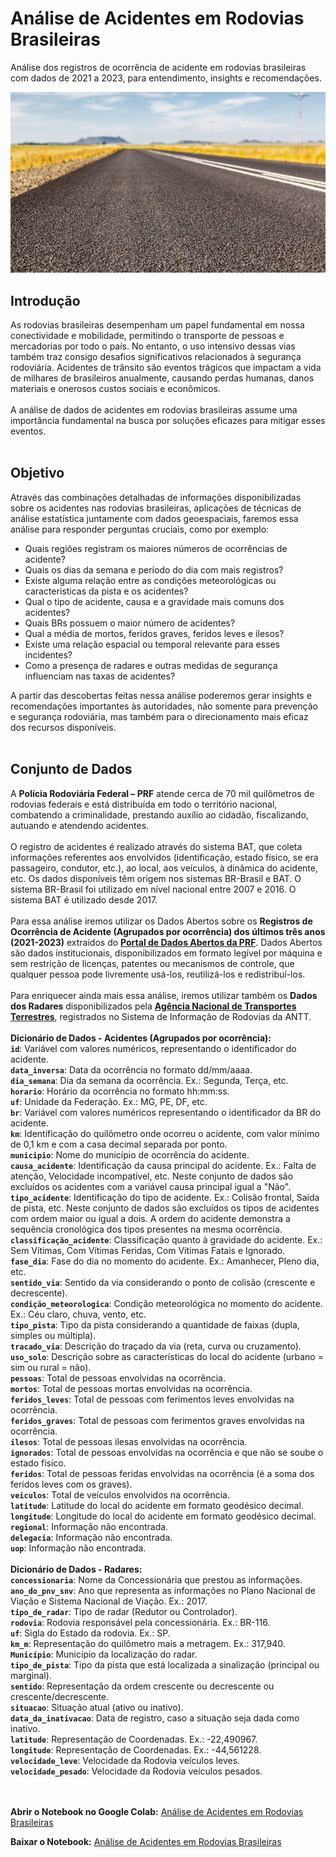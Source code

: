 # Análise de Acidentes em Rodovias Brasileiras
Análise dos registros de ocorrência de acidente em rodovias brasileiras com dados de 2021 a 2023, para entendimento, insights e recomendações. 

![imagem_estrada](https://github.com/wagnermoraesjr/Analise_de_Acidentes_em_Rodovias_Brasileiras/blob/main/foto-da-estrada-de-asfalto.jpg)

## **Introdução**

As rodovias brasileiras desempenham um papel fundamental em nossa conectividade e mobilidade, permitindo o transporte de pessoas e mercadorias por todo o país. No entanto, o uso intensivo dessas vias também traz consigo desafios significativos relacionados à segurança rodoviária. Acidentes de trânsito são eventos trágicos que impactam a vida de milhares de brasileiros anualmente, causando perdas humanas, danos materiais e onerosos custos sociais e econômicos.
<br><br>
A análise de dados de acidentes em rodovias brasileiras assume uma importância fundamental na busca por soluções eficazes para mitigar esses eventos.
<br><br>

## **Objetivo**

Através das combinações detalhadas de informações disponibilizadas sobre os acidentes nas rodovias brasileiras, aplicações de técnicas de análise estatística juntamente com dados geoespaciais, faremos essa análise para responder perguntas cruciais, como por exemplo:
- Quais regiões registram os maiores números de ocorrências de acidente?
- Quais os dias da semana e período do dia com mais registros?
- Existe alguma relação entre as condições meteorológicas ou caracteristicas da pista e os acidentes?
- Qual o tipo de acidente, causa e a gravidade mais comuns dos acidentes?
- Quais BRs possuem o maior número de acidentes?
- Qual a média de mortos, feridos graves, feridos leves e ilesos?
- Existe uma relação espacial ou temporal relevante para esses incidentes?
- Como a presença de radares e outras medidas de segurança influenciam nas taxas de acidentes?

A partir das descobertas feitas nessa análise poderemos gerar insights e recomendações importantes às autoridades, não somente para prevenção e segurança rodoviária, mas também para o direcionamento mais eficaz dos recursos disponíveis.
<br><br>

## **Conjunto de Dados**

A **Polícia Rodoviária Federal – PRF** atende cerca de 70 mil quilômetros de rodovias federais e está distribuída em todo o território nacional, combatendo a criminalidade, prestando auxílio ao cidadão, fiscalizando, autuando e atendendo acidentes.
<br><br>
O registro de acidentes é realizado através do sistema BAT, que coleta informações referentes aos envolvidos (identificação, estado físico, se era passageiro, condutor, etc.), ao local, aos veículos, à dinâmica do acidente, etc. Os dados disponíveis têm origem nos sistemas BR-Brasil e BAT. O sistema BR-Brasil foi utilizado em nível nacional entre 2007 e 2016. O sistema BAT é utilizado desde 2017.
<br><br>
Para essa análise iremos utilizar os Dados Abertos sobre os **Registros de Ocorrência de Acidente (Agrupados por ocorrência) dos últimos três anos (2021-2023)** extraídos do **[Portal de Dados Abertos da PRF](https://www.gov.br/prf/pt-br/acesso-a-informacao/dados-abertos/dados-abertos-da-prf)**. Dados Abertos são dados institucionais, disponibilizados em formato legível por máquina e sem restrição de licenças, patentes ou mecanismos de controle, que qualquer pessoa pode livremente usá-los, reutilizá-los e redistribuí-los.
<br><br>
Para enriquecer ainda mais essa análise, iremos utilizar também os **Dados dos Radares** disponibilizados pela **[Agência Nacional de Transportes Terrestres](https://dados.gov.br/dados/conjuntos-dados/radar)**, registrados no Sistema de Informação de Rodovias da ANTT.
<br><br>
**Dicionário de Dados - Acidentes (Agrupados por ocorrência):**
<br>
**`id`**: Variável com valores numéricos, representando o identificador do acidente.
<br>
**`data_inversa`**: Data da ocorrência no formato dd/mm/aaaa.
<br>
**`dia_semana`**: Dia da semana da ocorrência. Ex.: Segunda, Terça, etc.
<br>
**`horario`**: Horário da ocorrência no formato hh:mm:ss.
<br>
**`uf`**: Unidade da Federação. Ex.: MG, PE, DF, etc.
<br>
**`br`**: Variável com valores numéricos representando o identificador da BR do acidente.
<br>
**`km`**: Identificação do quilômetro onde ocorreu o acidente, com valor mínimo de 0,1 km e com a casa decimal separada por ponto.
<br>
**`municipio`**: Nome do município de ocorrência do acidente.
<br>
**`causa_acidente`**: Identificação da causa principal do acidente. Ex.: Falta de atenção, Velocidade incompatível, etc. Neste conjunto de dados são excluídos os acidentes com a variável causa principal igual a "Não".
<br>
**`tipo_acidente`**: Identificação do tipo de acidente. Ex.: Colisão frontal, Saída de pista, etc. Neste conjunto de dados são excluídos os tipos de acidentes com ordem maior ou igual a dois. A ordem do acidente demonstra a sequência cronológica dos tipos presentes na mesma ocorrência.
<br>
**`classificação_acidente`**: Classificação quanto à gravidade do acidente. Ex.: Sem Vítimas, Com Vítimas Feridas, Com Vítimas Fatais e Ignorado.
<br>
**`fase_dia`**: Fase do dia no momento do acidente. Ex.: Amanhecer, Pleno dia, etc.
<br>
**`sentido_via`**: Sentido da via considerando o ponto de colisão (crescente e decrescente).
<br>
**`condição_meteorologica`**: Condição meteorológica no momento do acidente. Ex.: Céu claro, chuva, vento, etc.
<br>
**`tipo_pista`**: Tipo da pista considerando a quantidade de faixas (dupla, simples ou múltipla).
<br>
**`tracado_via`**: Descrição do traçado da via (reta, curva ou cruzamento).
<br>
**`uso_solo`**: Descrição sobre as características do local do acidente (urbano = sim ou rural = não).
<br>
**`pessoas`**: Total de pessoas envolvidas na ocorrência.
<br>
**`mortos`**: Total de pessoas mortas envolvidas na ocorrência.
<br>
**`feridos_leves`**: Total de pessoas com ferimentos leves envolvidas na ocorrência.
<br>
**`feridos_graves`**: Total de pessoas com ferimentos graves envolvidas na ocorrência.
<br>
**`ilesos`**: Total de pessoas ilesas envolvidas na ocorrência.
<br>
**`ignorados`**: Total de pessoas envolvidas na ocorrência e que não se soube o estado físico.
<br>
**`feridos`**: Total de pessoas feridas envolvidas na ocorrência (é a soma dos feridos leves com os graves).
<br>
**`veiculos`**: Total de veículos envolvidos na ocorrência.
<br>
**`latitude`**: Latitude do local do acidente em formato geodésico decimal.
<br>
**`longitude`**: Longitude do local do acidente em formato geodésico decimal.
<br>
**`regional`**: Informação não encontrada.
<br>
**`delegacia`**: Informação não encontrada.
<br>
**`uop`**: Informação não encontrada.
<br><br>
**Dicionário de Dados - Radares:**
<br>
**`concessionaria`**: Nome da Concessionária que prestou as informações.
<br>
**`ano_do_pnv_snv`**: Ano que representa as informações no Plano Nacional de Viação e Sistema Nacional de Viação. Ex.: 2017.
<br>
**`tipo_de_radar`**: Tipo de radar (Redutor ou Controlador).
<br>
**`rodovia`**: Rodovia responsável pela concessionária. Ex.: BR-116.
<br>
**`uf`**: Sigla do Estado da rodovia. Ex.: SP.
<br>
**`km_m`**: Representação do quilômetro mais a metragem. Ex.: 317,940.
<br>
**`Município`**: Município da localização do radar.
<br>
**`tipo_de_pista`**: Tipo da pista que está localizada a sinalização (principal ou marginal).
<br>
**`sentido`**: Representação da ordem crescente ou decrescente ou crescente/decrescente.
<br>
**`situacao`**: Situação atual (ativo ou inativo).
<br>
**`data_da_inativacao`**: Data de registro, caso a situação seja dada como inativo.
<br>
**`latitude`**: Representação de Coordenadas. Ex.: -22,490967.
<br>
**`longitude`**: Representação de Coordenadas. Ex.: -44,561228.
<br>
**`velocidade_leve`**: Velocidade da Rodovia veículos leves.
<br>
**`velocidade_pesado`**: Velocidade da Rodovia veículos pesados.

<br><br>
**Abrir o Notebook no Google Colab:** [Análise de Acidentes em Rodovias Brasileiras](https://colab.research.google.com/drive/13DR7wKjoCGPBQF--fq1gpvcm7fgZZoHW?usp=drive_link)

**Baixar o Notebook:** [Análise de Acidentes em Rodovias Brasileiras](https://github.com/wagnermoraesjr/Analise_de_Acidentes_em_Rodovias_Brasileiras/raw/main/Projeto_Analise_de_Acidentes_em_Rodovias_Brasileiras_github.ipynb)
